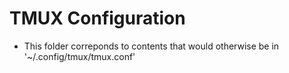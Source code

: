 # TMUX Configuration

  - This folder correponds to contents that would otherwise be in 
  '~/.config/tmux/tmux.conf'
